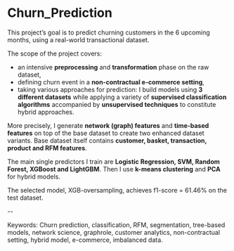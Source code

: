 # Churn_Prediction

This project’s goal is to predict churning customers in the 6 upcoming months, using a real-world transactional dataset.

The scope of the project covers:
- an intensive **preprocessing** and **transformation** phase on the raw dataset,
- defining churn event in a **non-contractual e-commerce setting**,
- taking various approaches for prediction: I build models using **3 different datasets** while applying a variety of **supervised classification algorithms** accompanied by **unsupervised techniques** to constitute hybrid approaches.

More precisely, I generate **network (graph) features** and **time-based features** on top of the base dataset to create two enhanced dataset variants. Base dataset itself contains **customer, basket, transaction, product and RFM features**.


The main single predictors I train are **Logistic Regression, SVM, Random Forest, XGBoost and LightGBM**. Then I use **k-means clustering** and **PCA** for hybrid models.


The selected model, XGB-oversampling, achieves f1-score = 61.46% on the test dataset.

--

Keywords: Churn prediction, classification, RFM, segmentation, tree-based models, network science, graphrole, customer analytics, non-contractual setting, hybrid model, e-commerce, imbalanced data.
